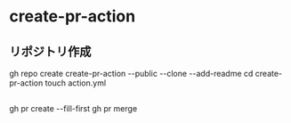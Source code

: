 # create-pr-action

## リポジトリ作成

gh repo create create-pr-action --public --clone --add-readme
cd create-pr-action
touch action.yml

## 

gh pr create --fill-first
gh pr merge
